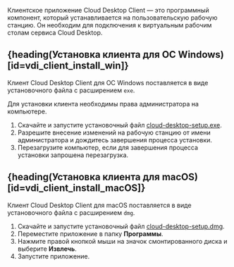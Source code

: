 Клиентское приложение Cloud Desktop Client — это программный компонент, который устанавливается на пользовательскую рабочую станцию. Он необходим для подключения к виртуальным рабочим столам сервиса Cloud Desktop.

## {heading(Установка клиента для ОС Windows)[id=vdi_client_install_win]}

Клиент Cloud Desktop Client для ОС Windows поставляется в виде установочного файла с расширением `exe`.

<warn>

Для установки клиента необходимы права администратора на компьютере.

</warn>

1. Скачайте и запустите установочный файл [cloud-desktop-setup.exe](https://hub.mcs.mail.ru/repository/client-agent-remoteclick/client/release/win/cloud-desktop-setup.exe).
1. Разрешите внесение изменений на рабочую станцию от имени администратора и дождитесь завершения процесса установки.
1. Перезагрузите компьютер, если для завершения процесса установки запрошена перезагрузка.

## {heading(Установка клиента для macOS)[id=vdi_client_install_macOS]}

Клиент Cloud Desktop Client для macOS поставляется в виде установочного файла с расширением `dmg`.

1. Скачайте и запустите установочный файл [cloud-desktop-setup.dmg](https://hub.mcs.mail.ru/repository/client-agent-remoteclick/client/release/mac/cloud-desktop-setup.dmg).
1. Переместите приложение в папку **Программы**.
1. Нажмите правой кнопкой мыши на значок смонтированного диска и выберите **Извлечь**.
1. Запустите приложение.
